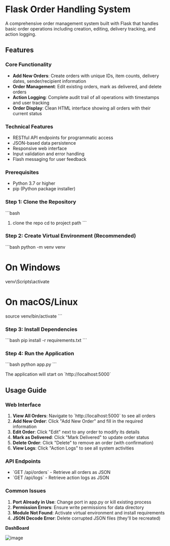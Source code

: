 # Flask Order Handling System

A comprehensive order management system built with Flask that handles basic order operations including creation, editing, delivery tracking, and action logging.

## Features

### Core Functionality
- **Add New Orders**: Create orders with unique IDs, item counts, delivery dates, sender/recipient information
- **Order Management**: Edit existing orders, mark as delivered, and delete orders
- **Action Logging**: Complete audit trail of all operations with timestamps and user tracking
- **Order Display**: Clean HTML interface showing all orders with their current status

### Technical Features
- RESTful API endpoints for programmatic access
- JSON-based data persistence
- Responsive web interface
- Input validation and error handling
- Flash messaging for user feedback




### Prerequisites
- Python 3.7 or higher
- pip (Python package installer)

### Step 1: Clone the Repository
\`\`\`bash
1. clone the repo
cd to project path
\`\`\`

### Step 2: Create Virtual Environment (Recommended)
\`\`\`bash
python -m venv venv

# On Windows
venv\\Scripts\\activate

# On macOS/Linux
source venv/bin/activate
\`\`\`

### Step 3: Install Dependencies
\`\`\`bash
pip install -r requirements.txt
\`\`\`

### Step 4: Run the Application
\`\`\`bash
python app.py
\`\`\`

The application will start on \`http://localhost:5000\`

## Usage Guide

### Web Interface

1. **View All Orders**: Navigate to \`http://localhost:5000\` to see all orders
2. **Add New Order**: Click "Add New Order" and fill in the required information
3. **Edit Order**: Click "Edit" next to any order to modify its details
4. **Mark as Delivered**: Click "Mark Delivered" to update order status
5. **Delete Order**: Click "Delete" to remove an order (with confirmation)
6. **View Logs**: Click "Action Logs" to see all system activities

### API Endpoints

- \`GET /api/orders\` - Retrieve all orders as JSON
- \`GET /api/logs\` - Retrieve action logs as JSON


### Common Issues

1. **Port Already in Use**: Change port in app.py or kill existing process
2. **Permission Errors**: Ensure write permissions for data directory
3. **Module Not Found**: Activate virtual environment and install requirements
4. **JSON Decode Error**: Delete corrupted JSON files (they'll be recreated)

**DashBoard**

![image](https://github.com/user-attachments/assets/7f7a97fb-c968-483e-bd18-262076e32cb6)


